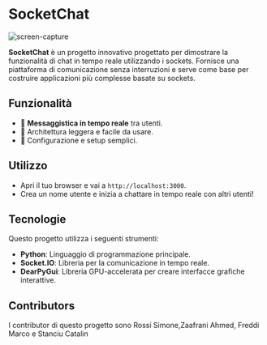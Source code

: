 # SocketChat

![screen-capture](https://github.com/user-attachments/assets/a9b6fe1c-82da-41a0-a3ee-dd1161fc8eb8)


**SocketChat** è un progetto innovativo progettato per dimostrare la funzionalità di chat in tempo reale utilizzando i sockets.
Fornisce una piattaforma di comunicazione senza interruzioni e serve come base per costruire applicazioni più complesse basate su sockets.

## Funzionalità
- 🧩 **Messaggistica in tempo reale** tra utenti.
- 🚀 Architettura leggera e facile da usare.
- 🔧 Configurazione e setup semplici.

## Utilizzo
- Apri il tuo browser e vai a `http://localhost:3000`.
- Crea un nome utente e inizia a chattare in tempo reale con altri utenti!

## Tecnologie
Questo progetto utilizza i seguenti strumenti:
- **Python**: Linguaggio di programmazione principale.
- **Socket.IO**: Libreria per la comunicazione in tempo reale.
- **DearPyGui**: Libreria GPU-accelerata per creare interfacce grafiche interattive.

## Contributors
I contributor di questo progetto sono Rossi Simone,Zaafrani Ahmed, Freddi Marco e Stanciu Catalin

